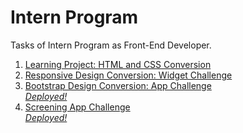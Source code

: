 # Intern Program
Tasks of Intern Program as Front-End Developer.
<br>

<ol>
  <li><a href="https://jsfiddle.net/fas_200/7czsyewr/2/">Learning Project: HTML and CSS Conversion</a></li>
  <li><a href="https://jsfiddle.net/fas_200/sf156aq9/2/">Responsive Design Conversion: Widget Challenge</a></li>
  <li><a href="https://mega.nz/folder/5wwVBQha#hx0hua9yKxOdRnxq37mCcg">Bootstrap Design Conversion: App Challenge</a> </br> <a href="https://screener.fashadahmedahme.repl.co"><i>Deployed!</i></a></li>
<li><a href="https://github.com/Fashad-Ahmed/Covid-Screening-App">Screening App Challenge</a> </br> <a href="https://screening-app.fashadahmedahme.repl.co/"><i>Deployed!</i></a></li>

  
</ol>
